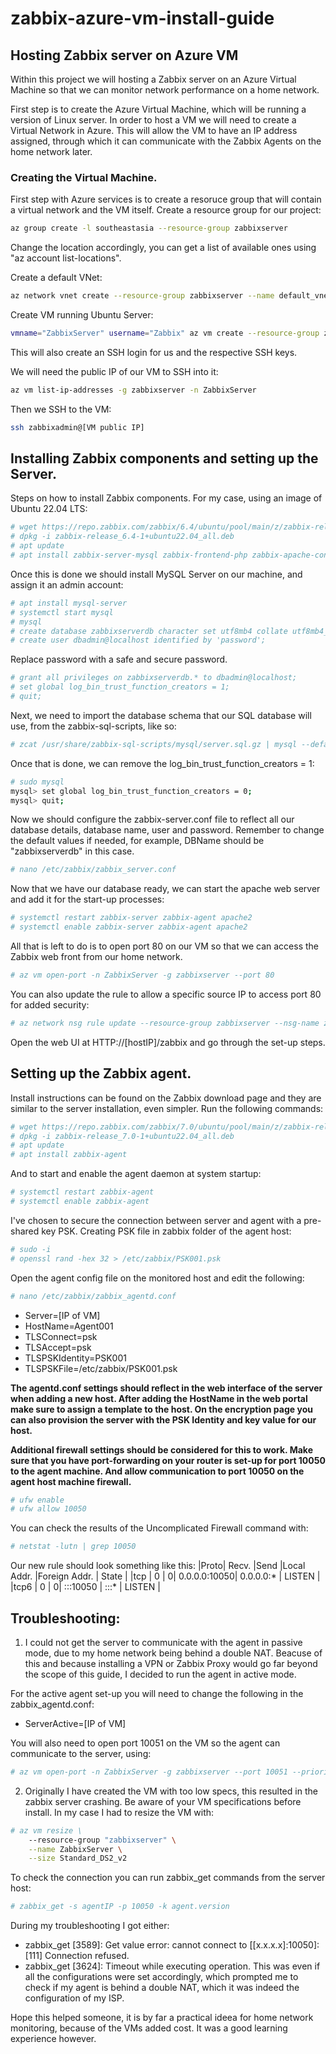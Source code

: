 # zabbix-azure-vm-install-guide

## Hosting Zabbix server on Azure VM
Within this project we will hosting a Zabbix server on an Azure Virtual Machine so that we can monitor network performance on a home network.

First step is to create the Azure Virtual Machine, which will be running a version of Linux server.
In order to host a VM we will need to create a Virtual Network in Azure. This will allow the VM to have an IP address assigned, through which it can communicate with the Zabbix Agents on the home network later. 

### Creating the Virtual Machine.

First step with Azure services is to create a resoruce group that will contain a virtual network and the VM itself.
Create a resource group for our project: 
```bash
az group create -l southeastasia --resource-group zabbixserver 
```
Change the location accordingly, you can get a list of available ones using "az account list-locations".

Create a default VNet:
```bash
az network vnet create --resource-group zabbixserver --name default_vnet -l southeastasia
```
Create VM running Ubuntu Server: 
```bash
vmname="ZabbixServer" username="Zabbix" az vm create --resource-group zabbixserver -n ZabbixServer --image Ubuntu2204 --public-ip-sku Standard --admin-username zabbixadmin --generate-ssh-keys
```
This will also create an SSH login for us and the respective SSH keys.

We will need the public IP of our VM to SSH into it: 
```bash
az vm list-ip-addresses -g zabbixserver -n ZabbixServer
```
Then we SSH to the VM: 
```bash
ssh zabbixadmin@[VM public IP]
```



## Installing Zabbix components and setting up the Server.

Steps on how to install Zabbix components. For my case, using an image of Ubuntu 22.04 LTS: 
```bash
# wget https://repo.zabbix.com/zabbix/6.4/ubuntu/pool/main/z/zabbix-release/zabbix-release_6.4-1+ubuntu22.04_all.deb
# dpkg -i zabbix-release_6.4-1+ubuntu22.04_all.deb
# apt update
# apt install zabbix-server-mysql zabbix-frontend-php zabbix-apache-conf zabbix-sql-scripts zabbix-agent
```

Once this is done we should install MySQL Server on our machine, and assign it an admin account:
```bash
# apt install mysql-server
# systemctl start mysql
# mysql
# create database zabbixserverdb character set utf8mb4 collate utf8mb4_bin;
# create user dbadmin@localhost identified by 'password';
```
Replace password with a safe and secure password. 
```bash
# grant all privileges on zabbixserverdb.* to dbadmin@localhost;
# set global log_bin_trust_function_creators = 1;
# quit;
```
Next, we need to import the database schema that our SQL database will use, from the zabbix-sql-scripts, like so:
```bash
# zcat /usr/share/zabbix-sql-scripts/mysql/server.sql.gz | mysql --default-character-set=utf8mb4 -udbadmin -p zabbixserverdb
```
Once that is done, we can remove the log_bin_trust_function_creators = 1:
```bash
# sudo mysql
mysql> set global log_bin_trust_function_creators = 0;
mysql> quit;
```
Now we should configure the zabbix-server.conf file to reflect all our database details, database name, user and password. Remember to change the default values if needed, for example, DBName should be "zabbixserverdb" in this case.
```bash
# nano /etc/zabbix/zabbix_server.conf
```

Now that we have our database ready, we can start the apache web server and add it for the start-up processes:
```bash
# systemctl restart zabbix-server zabbix-agent apache2
# systemctl enable zabbix-server zabbix-agent apache2
```
All that is left to do is to open port 80 on our VM so that we can access the Zabbix web front from our home network. 
```bash
# az vm open-port -n ZabbixServer -g zabbixserver --port 80
```
You can also update the rule to allow a specific source IP to access port 80 for added security:
```bash
# az network nsg rule update --resource-group zabbixserver --nsg-name zabbixserverNSG --name open-port-80 --source-address-prefixes [your home network IP]
```
Open the web UI at HTTP://[hostIP]/zabbix and go through the set-up steps.


## Setting up the Zabbix agent.

Install instructions can be found on the Zabbix download page and they are similar to the server installation, even simpler. Run the following commands:
```bash
# wget https://repo.zabbix.com/zabbix/7.0/ubuntu/pool/main/z/zabbix-release/zabbix-release_7.0-1+ubuntu22.04_all.deb
# dpkg -i zabbix-release_7.0-1+ubuntu22.04_all.deb
# apt update
# apt install zabbix-agent
```
And to start and enable the agent daemon at system startup: 
```bash
# systemctl restart zabbix-agent
# systemctl enable zabbix-agent 
```
I've chosen to secure the connection between server and agent with a pre-shared key PSK.
Creating PSK file in zabbix folder of the agent host:
```bash
# sudo -i
# openssl rand -hex 32 > /etc/zabbix/PSK001.psk
```
Open the agent config file on the monitored host and edit the following:
```bash
# nano /etc/zabbix/zabbix_agentd.conf
```
- Server=[IP of VM] 
- HostName=Agent001
- TLSConnect=psk
- TLSAccept=psk
- TLSPSKIdentity=PSK001
- TLSPSKFile=/etc/zabbix/PSK001.psk

__The agentd.conf settings should reflect in the web interface of the server when adding a new host.
After adding the HostName in the web portal make sure to assign a template to the host.
On the encryption page you can also provision the server with the PSK Identity and key value for our host.__ 

__Additional firewall settings should be considered for this to work.
Make sure that you have port-forwarding on your router is set-up for port 10050 to the agent machine.
And allow communication to port 10050 on the agent host machine firewall.__
```bash
# ufw enable
# ufw allow 10050 
```
You can check the results of the Uncomplicated Firewall command with:
```bash
# netstat -lutn | grep 10050
```
Our new rule should look something like this:
|Proto|	Recv. 	|Send	 |Local Addr.		  |Foreign Addr. |   State  |
|tcp  |      0 |     0|  0.0.0.0:10050|  0.0.0.0:*   |   LISTEN |    
|tcp6 |      0 |     0|  :::10050     |  :::*        |   LISTEN |    




## Troubleshooting:

1. I could not get the server to communicate with the agent in passive mode, due to my home network being behind a double NAT.
Beacuse of this and because installing a VPN or Zabbix Proxy would go far beyond the scope of this guide, I decided to run the agent in active mode.

For the active agent set-up you will need to change the following in the zabbix_agentd.conf:
 - ServerActive=[IP of VM]

You will also need to open port 10051 on the VM so the agent can communicate to the server, using:
```bash
# az vm open-port -n ZabbixServer -g zabbixserver --port 10051 --priority 899
```

2. Originally I have created the VM with too low specs, this resulted in the zabbix server crashing. Be aware of your VM specifications before install. In my case I had to resize the VM with:
```bash
# az vm resize \
    --resource-group "zabbixserver" \
    --name ZabbixServer \
    --size Standard_DS2_v2   
```

To check the connection you can run zabbix_get commands from the server host:
```bash
# zabbix_get -s agentIP -p 10050 -k agent.version
```
During my troubleshooting I got either:
- zabbix_get [3589]: Get value error: cannot connect to [[x.x.x.x]:10050]: [111] Connection refused.
- zabbix_get [3624]: Timeout while executing operation. 
This was even if all the configurations were set accordingly, which prompted me to check if my agent is behind a double NAT, which it was indeed the configuration of my ISP.

Hope this helped someone, it is by far a practical ideea for home network monitoring, because of the VMs added cost. It was a good learning experience however.
